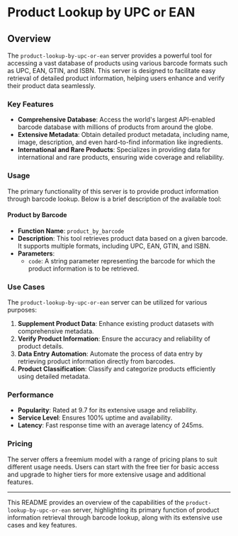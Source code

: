 # Product Lookup by UPC or EAN

## Overview

The `product-lookup-by-upc-or-ean` server provides a powerful tool for accessing a vast database of products using various barcode formats such as UPC, EAN, GTIN, and ISBN. This server is designed to facilitate easy retrieval of detailed product information, helping users enhance and verify their product data seamlessly.

### Key Features

- **Comprehensive Database**: Access the world's largest API-enabled barcode database with millions of products from around the globe.
- **Extensive Metadata**: Obtain detailed product metadata, including name, image, description, and even hard-to-find information like ingredients.
- **International and Rare Products**: Specializes in providing data for international and rare products, ensuring wide coverage and reliability.

### Usage

The primary functionality of this server is to provide product information through barcode lookup. Below is a brief description of the available tool:

#### Product by Barcode

- **Function Name**: `product_by_barcode`
- **Description**: This tool retrieves product data based on a given barcode. It supports multiple formats, including UPC, EAN, GTIN, and ISBN.
- **Parameters**:
  - `code`: A string parameter representing the barcode for which the product information is to be retrieved.

### Use Cases

The `product-lookup-by-upc-or-ean` server can be utilized for various purposes:

1. **Supplement Product Data**: Enhance existing product datasets with comprehensive metadata.
2. **Verify Product Information**: Ensure the accuracy and reliability of product details.
3. **Data Entry Automation**: Automate the process of data entry by retrieving product information directly from barcodes.
4. **Product Classification**: Classify and categorize products efficiently using detailed metadata.

### Performance

- **Popularity**: Rated at 9.7 for its extensive usage and reliability.
- **Service Level**: Ensures 100% uptime and availability.
- **Latency**: Fast response time with an average latency of 245ms.

### Pricing

The server offers a freemium model with a range of pricing plans to suit different usage needs. Users can start with the free tier for basic access and upgrade to higher tiers for more extensive usage and additional features.

---

This README provides an overview of the capabilities of the `product-lookup-by-upc-or-ean` server, highlighting its primary function of product information retrieval through barcode lookup, along with its extensive use cases and key features.